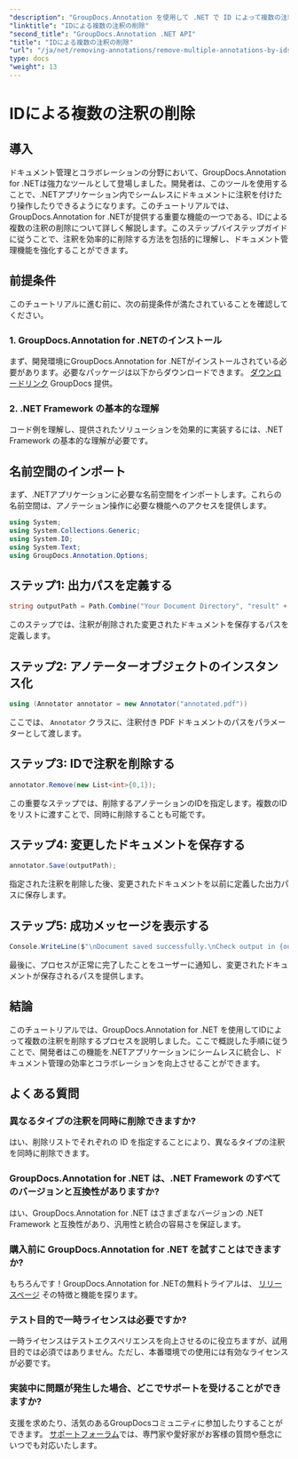 ```yaml
---
"description": "GroupDocs.Annotation を使用して .NET で ID によって複数の注釈を削除し、ドキュメント管理機能を簡単に強化する方法を学びます。"
"linktitle": "IDによる複数の注釈の削除"
"second_title": "GroupDocs.Annotation .NET API"
"title": "IDによる複数の注釈の削除"
"url": "/ja/net/removing-annotations/remove-multiple-annotations-by-ids/"
type: docs
"weight": 13
---
```


# IDによる複数の注釈の削除

## 導入
ドキュメント管理とコラボレーションの分野において、GroupDocs.Annotation for .NETは強力なツールとして登場しました。開発者は、このツールを使用することで、.NETアプリケーション内でシームレスにドキュメントに注釈を付けたり操作したりできるようになります。このチュートリアルでは、GroupDocs.Annotation for .NETが提供する重要な機能の一つである、IDによる複数の注釈の削除について詳しく解説します。このステップバイステップガイドに従うことで、注釈を効率的に削除する方法を包括的に理解し、ドキュメント管理機能を強化することができます。
## 前提条件
このチュートリアルに進む前に、次の前提条件が満たされていることを確認してください。
### 1. GroupDocs.Annotation for .NETのインストール
まず、開発環境にGroupDocs.Annotation for .NETがインストールされている必要があります。必要なパッケージは以下からダウンロードできます。 [ダウンロードリンク](https://releases.groupdocs.com/annotation/net/) GroupDocs 提供。
### 2. .NET Framework の基本的な理解
コード例を理解し、提供されたソリューションを効果的に実装するには、.NET Framework の基本的な理解が必要です。

## 名前空間のインポート
まず、.NETアプリケーションに必要な名前空間をインポートします。これらの名前空間は、アノテーション操作に必要な機能へのアクセスを提供します。
```csharp
using System;
using System.Collections.Generic;
using System.IO;
using System.Text;
using GroupDocs.Annotation.Options;
```

## ステップ1: 出力パスを定義する
```csharp
string outputPath = Path.Combine("Your Document Directory", "result" + Path.GetExtension("input.pdf"));
```
このステップでは、注釈が削除された変更されたドキュメントを保存するパスを定義します。
## ステップ2: アノテーターオブジェクトのインスタンス化
```csharp
using (Annotator annotator = new Annotator("annotated.pdf"))
```
ここでは、 `Annotator` クラスに、注釈付き PDF ドキュメントのパスをパラメーターとして渡します。
## ステップ3: IDで注釈を削除する
```csharp
annotator.Remove(new List<int>{0,1});
```
この重要なステップでは、削除するアノテーションのIDを指定します。複数のIDをリストに渡すことで、同時に削除することも可能です。
## ステップ4: 変更したドキュメントを保存する
```csharp
annotator.Save(outputPath);
```
指定された注釈を削除した後、変更されたドキュメントを以前に定義した出力パスに保存します。
## ステップ5: 成功メッセージを表示する
```csharp
Console.WriteLine($"\nDocument saved successfully.\nCheck output in {outputPath}.");
```
最後に、プロセスが正常に完了したことをユーザーに通知し、変更されたドキュメントが保存されるパスを提供します。

## 結論
このチュートリアルでは、GroupDocs.Annotation for .NET を使用してIDによって複数の注釈を削除するプロセスを説明しました。ここで概説した手順に従うことで、開発者はこの機能を.NETアプリケーションにシームレスに統合し、ドキュメント管理の効率とコラボレーションを向上させることができます。
## よくある質問
### 異なるタイプの注釈を同時に削除できますか?
はい、削除リストでそれぞれの ID を指定することにより、異なるタイプの注釈を同時に削除できます。
### GroupDocs.Annotation for .NET は、.NET Framework のすべてのバージョンと互換性がありますか?
はい、GroupDocs.Annotation for .NET はさまざまなバージョンの .NET Framework と互換性があり、汎用性と統合の容易さを保証します。
### 購入前に GroupDocs.Annotation for .NET を試すことはできますか?
もちろんです！GroupDocs.Annotation for .NETの無料トライアルは、 [リリースページ](https://releases.groupdocs.com/) その特徴と機能を探ります。
### テスト目的で一時ライセンスは必要ですか?
一時ライセンスはテストエクスペリエンスを向上させるのに役立ちますが、試用目的では必須ではありません。ただし、本番環境での使用には有効なライセンスが必要です。
### 実装中に問題が発生した場合、どこでサポートを受けることができますか?
支援を求めたり、活気のあるGroupDocsコミュニティに参加したりすることができます。 [サポートフォーラム](https://forum.groupdocs.com/c/annotation/10)では、専門家や愛好家がお客様の質問や懸念にいつでも対応いたします。